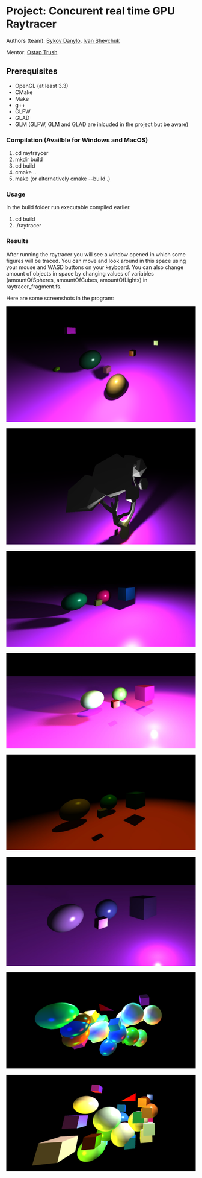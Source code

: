# Project: Concurent real time GPU Raytracer
Authors (team): [Bykov Danylo](https://github.com/DanyaBykov), [Ivan Shevchuk](https://github.com/DoktorTomato)

Mentor: [Ostap Trush](https://github.com/Adeon18)

## Prerequisites

- OpenGL (at least 3.3)
- CMake
- Make
- g++
- GLFW
- GLAD
- GLM
(GLFW, GLM and GLAD are inlcuded in the project but be aware)

### Compilation (Availble for Windows and MacOS)

1. cd raytraycer
2. mkdir build
3. cd build
4. cmake ..
5. make (or alternatively cmake --build .)

### Usage

In the build folder run executable compiled earlier.
1. cd build
2. ./raytracer

### Results

After running the raytracer you will see a window opened in which some figures will be traced. You can move and look around in this space using your mouse and WASD buttons on your keyboard.
You can also change amount of objects in space by changing values of variables (amountOfSpheres, amountOfCubes, amountOfLights) in raytracer_fragment.fs.

Here are some screenshots in the program:

![](screenshots/scene.png)

![](screenshots/tree.png)

![](screenshots/photo_1_2025-05-13_10-27-44.jpg)

![](screenshots/photo_2_2025-05-13_10-27-44.jpg)

![](screenshots/photo_3_2025-05-13_10-27-44.jpg)

![](screenshots/photo_4_2025-05-13_10-27-44.jpg)

![](screenshots/image-4.png)

![](screenshots/image-5.png)
